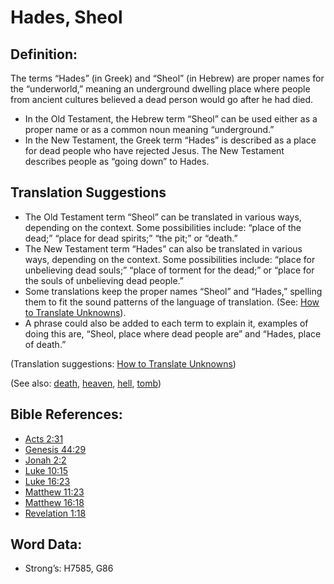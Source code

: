 # Hades, Sheol

## Definition:

The terms “Hades” (in Greek) and “Sheol” (in Hebrew) are proper names for the “underworld,” meaning an underground dwelling place where people from ancient cultures believed a dead person would go after he had died.

* In the Old Testament, the Hebrew term “Sheol” can be used either as a proper name or as a common noun meaning “underground.”
* In the New Testament, the Greek term “Hades” is described as a place for dead people who have rejected Jesus. The New Testament describes people as “going down” to Hades.

## Translation Suggestions

* The Old Testament term “Sheol” can be translated in various ways, depending on the context. Some possibilities include: “place of the dead;” “place for dead spirits;” “the pit;” or “death.”
* The New Testament term “Hades” can also be translated in various ways, depending on the context. Some possibilities include: “place for unbelieving dead souls;” “place of torment for the dead;” or “place for the souls of unbelieving dead people.”
* Some translations keep the proper names “Sheol” and “Hades,” spelling them to fit the sound patterns of the language of translation. (See: [How to Translate Unknowns](rc://en/ta/man/translate/translate-unknown)).
* A phrase could also be added to each term to explain it, examples of doing this are, “Sheol, place where dead people are” and “Hades, place of death.”

(Translation suggestions: [How to Translate Unknowns](rc://en/ta/man/translate/translate-unknown))

(See also: [death](../other/death.md), [heaven](../kt/heaven.md), [hell](../kt/hell.md), [tomb](../other/tomb.md))

## Bible References:

* [Acts 2:31](rc://en/tn/help/act/02/31)
* [Genesis 44:29](rc://en/tn/help/gen/44/29)
* [Jonah 2:2](rc://en/tn/help/jon/02/02)
* [Luke 10:15](rc://en/tn/help/luk/10/15)
* [Luke 16:23](rc://en/tn/help/luk/16/23)
* [Matthew 11:23](rc://en/tn/help/mat/11/23)
* [Matthew 16:18](rc://en/tn/help/mat/16/18)
* [Revelation 1:18](rc://en/tn/help/rev/01/18)

## Word Data:

* Strong’s: H7585, G86
